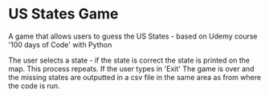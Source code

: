 # US States Game
A game that allows users to guess the US States - based on Udemy course '100 days of Code' with Python 

The user selects a state - if the state is correct the state is printed on the map. This process repeats. If the user types in 'Exit' The game is over and the missing states are outputted in a csv file in the same area as from where the code is run. 


